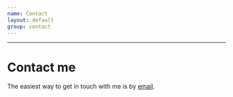 ```yaml
---
name: Contact
layout: default
group: contact
---
```

---

<h1 class="page-header text-center"> Contact me </h1>

The easiest way to get in touch with me is by [email](mailto:nevillebethel@gmail.com). 


